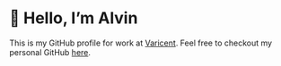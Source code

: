 # 👋 Hello, I’m Alvin

This is my GitHub profile for work at [Varicent](https://www.varicent.com). Feel free to checkout my personal GitHub [here](https://github.com/alvintangz).

